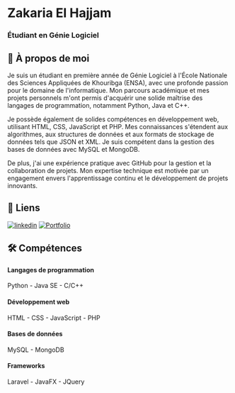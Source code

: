 # Zakaria El Hajjam
### Étudiant en Génie Logiciel

## 🚀 À propos de moi
Je suis un étudiant en première année de Génie Logiciel à l'École Nationale des Sciences Appliquées de Khouribga (ENSA), avec une profonde passion pour le domaine de l'informatique. Mon parcours académique et mes projets personnels m'ont permis d'acquérir une solide maîtrise des langages de programmation, notamment Python, Java et C++.

Je possède également de solides compétences en développement web, utilisant HTML, CSS, JavaScript et PHP. Mes connaissances s'étendent aux algorithmes, aux structures de données et aux formats de stockage de données tels que JSON et XML. Je suis compétent dans la gestion des bases de données avec MySQL et MongoDB.

De plus, j'ai une expérience pratique avec GitHub pour la gestion et la collaboration de projets. Mon expertise technique est motivée par un engagement envers l'apprentissage continu et le développement de projets innovants.

## 🔗 Liens
[![linkedin](https://img.shields.io/badge/linkedin-0A66C2?style=for-the-badge&logo=linkedin&logoColor=white)](https://www.linkedin.com/in/zakaria-el-hajjam-72815127a)
[![Portfolio](https://img.shields.io/badge/Portfolio-white?style=for-the-badge&logo=Portfolio&logoColor=black)](http://itszakaria.me/)

## 🛠 Compétences
#### Langages de programmation
Python - 
Java SE - 
C/C++

#### Développement web
HTML - 
CSS - 
JavaScript - 
PHP

#### Bases de données
MySQL - 
MongoDB

#### Frameworks
Laravel - 
JavaFX - 
JQuery
